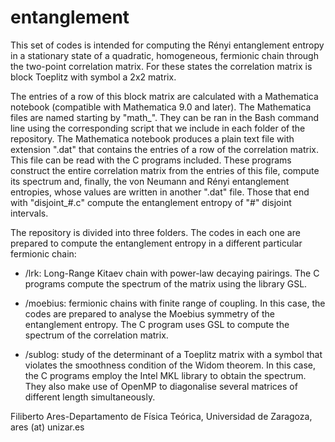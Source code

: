 # entanglement
This set of codes is intended for computing the Rényi entanglement 
entropy in a stationary state of a quadratic, homogeneous, fermionic
chain through the two-point correlation matrix. For these states the
correlation matrix is block Toeplitz with symbol a 2x2 matrix.

The entries of a row of this block matrix are calculated with a Mathematica
notebook (compatible with Mathematica 9.0 and later). The Mathematica files 
are named starting by "math_". They can be ran in the Bash command line using 
the corresponding script that we include in each folder of the repository. 
The Mathematica notebook produces a plain text file with extension ".dat" 
that contains the entries of a row of the correlation matrix. This file can 
be read with the C programs included. These programs construct the entire 
correlation matrix from the entries of this file, compute its spectrum and, 
finally, the von Neumann and Rényi entanglement entropies, whose values are 
written in another ".dat" file. Those that end with "disjoint_#.c" compute 
the entanglement entropy of "#" disjoint intervals.

The repository is divided into three folders. The codes in each one are
prepared to compute the entanglement entropy in a different particular 
fermionic chain:

- /lrk: Long-Range Kitaev chain with power-law decaying pairings. 
        The C programs compute the spectrum of the matrix using 
        the library GSL. 
          
- /moebius: fermionic chains with finite range of coupling. In this case,
            the codes are prepared to analyse the Moebius symmetry
            of the entanglement entropy. The C program uses GSL to 
            compute the spectrum of the correlation matrix.
              
- /sublog: study of the determinant of a Toeplitz matrix with a symbol
           that violates the smoothness condition of the Widom theorem.
           In this case, the C programs employ the Intel MKL library to
           obtain the spectrum. They also make use of OpenMP to diagonalise
           several matrices of different length simultaneously. 
            
 Filiberto Ares-Departamento de Física Teórica, Universidad de Zaragoza, ares (at) unizar.es
